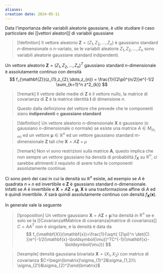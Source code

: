 ```yaml
---
aliases: 
creation date: 2024-05-11
---
```


Data l'importanza delle variabili aleatorie gaussiane, è utile studiare il caso particolare dei [[vettori aleatori]] di variabili gaussiane

>[!definition]
>Il vettore aleatorio $\mathbf{Z}=(Z_{1},Z_{2},\dots,Z_{n})$ è gaussiano standard $n$-dimensionale o $n$-variato, se le variabili aleatorie $Z_{1},Z_{2},\dots,Z_{n}$ sono variabili aleatorie gaussiane standard indipendenti.

Un vettore aleatorio $\mathbf{Z} = (Z_{1},Z_{2},\dots,Z_{n})^T$ gaussiano standard $n$-dimensionale è assolutamente continuo con densità
$$ f_{\mathbf{Z}}(z_{1},z_{2},\dots,z_{n}) = \frac{1}{(2\pi)^{n/2}}e^{-1/2 \sum_{k=1}^n z^2_{k}} $$

>[!remark]
>Il vettore delle medie di $\mathbf{Z}$ è il vettore nullo, la matrice di covarianza di $\mathbf{Z}$ è la matrice identità $\mathbf{I}$ di dimensione $n$.
>
>Questo dalla definizione del vettore che prevede che le componenti siano **indipendenti** e **gaussiane standard**


>[!definition]
>Un vettore aleatorio $n$-dimensionale $\mathbf{X}$ è gaussiano (o gaussiano $n$-dimensionale o normale) se esiste una matrice $A \in M_{(n,m)}$ ed un vettore $\boldsymbol{\mu} \in \mathbb{R}^n$ ed un vettore gaussiano standard $m$-dimensionale $\mathbf{Z}$ tali che $\mathbf{X} = A\mathbf{Z} + \mu$

>[!remark]
>Non vi sono restrizioni sulla matrice $\mathbf{A}$, questo implica che non sempre un vettore gaussiano ha densità di probabilità $f_{\mathbf{X}}$ su $\mathbb{R}^n$, ci sarebbe altrimenti il requisito di avere tutte le componenti  assolutamente continue.


Ci sono però dei casi in cui la densità su $\mathbb{R}^n$ esiste, ad esempio se $A$ è quadrata $n\times n$ ed invertibile e $\mathbf{Z}$ è gaussiano standard $n$-dimensionale.
Infatti se $A$ è invertibile e $\mathbf{X} = A\mathbf{Z} + \boldsymbol{\mu}$, $\mathbf{X}$ è una trasformazione affine di $A$ ed è quindi invertibile. $X$ sarà quindi assolutamente continuo con densità $f_{\mathbf{X}}(\mathbf{x})$.

In generale vale la seguente

>[!proposition]
>Un vettore gaussiano $\mathbf{X} = A\mathbf{Z} + \boldsymbol{\mu}$ ha densità in $\mathbb{R}^n$ se e solo se la [[Covarianza#Matrice di covarianza|matrice di covarianza]] $C= AA^T$ non è singolare, e la densità è data da
>$$ f_{\mathbf{X}}(\mathbf{x})=\frac{1}{\sqrt{ (2\pi)^n \det(C) }}e^{-1/2(\mathbf{x}-\boldsymbol{\mu})^TC^{-1}(\mathbf{x}-\boldsymbol{\mu})} $$


>[!example] densità gaussiana bivariata
>$\mathbf{X}=(X_{1},X_{2})$ con matrice di covarianza $C=\begin{bmatrix}\sigma_{1}^2&\sigma_{1,2}\\ \sigma_{21}&\sigma_{2}^2\end{bmatrix}$